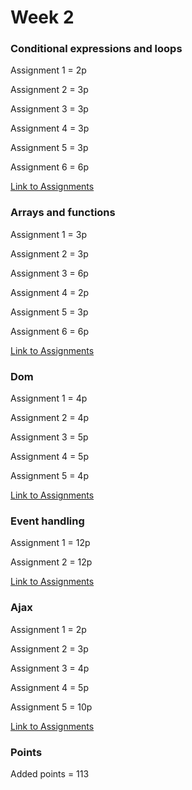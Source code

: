 # Week 2

### Conditional expressions and loops


Assignment 1 = 2p

Assignment 2 = 3p

Assignment 3 = 3p

Assignment 4 = 3p

Assignment 5 = 3p

Assignment 6 = 6p

[Link to Assignments](https://users.metropolia.fi/~mirohi/WebOhjelmointi/Week2/Conditional_expressions_and_loops/)


### Arrays and functions


Assignment 1 = 3p

Assignment 2 = 3p

Assignment 3 = 6p

Assignment 4 = 2p

Assignment 5 = 3p

Assignment 6 = 6p

[Link to Assignments](https://users.metropolia.fi/~mirohi/WebOhjelmointi/Week2/Arrays_and_functions/)


### Dom

Assignment 1 = 4p

Assignment 2 = 4p

Assignment 3 = 5p

Assignment 4 = 5p

Assignment 5 = 4p

[Link to Assignments](https://users.metropolia.fi/~mirohi/WebOhjelmointi/Week2/Dom/)

### Event handling

Assignment 1 = 12p

Assignment 2 = 12p

[Link to Assignments](https://users.metropolia.fi/~mirohi/WebOhjelmointi/Week2/Event_handling/)

### Ajax

Assignment 1 = 2p

Assignment 2 = 3p

Assignment 3 = 4p

Assignment 4 = 5p

Assignment 5 = 10p

[Link to Assignments](https://users.metropolia.fi/~mirohi/WebOhjelmointi/Week2/Ajax/)

### Points

Added points = 113

